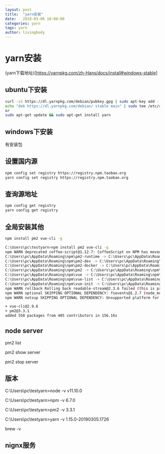 ```yaml
---
layout: post
title:  "yarn安装"
date:   2018-03-06 10:00:00
categories: yarn
tags: yarn
author: livingbody
---
```

# yarn安装

(yarn下载地址)[https://yarnpkg.com/zh-Hans/docs/install#windows-stable]

## ubuntu下安装

```bash
curl -sS https://dl.yarnpkg.com/debian/pubkey.gpg | sudo apt-key add -
echo "deb https://dl.yarnpkg.com/debian/ stable main" | sudo tee /etc/apt/sources.list.d/yarn.list
or
sudo apt-get update && sudo apt-get install yarn
```

## windows下安装

有安装包

## 设置国内源

```bash
npm config set registry https://registry.npm.taobao.org
yarn config set registry https://registry.npm.taobao.org
```
## 查询源地址

```bash
npm config get registry
yarn config get registry
```

## 全局安装其他

```bash
npm install pm2 vue-cli -g
```

```bash
C:\Users\pc\testyarn>npm install pm2 vue-cli -g
npm WARN deprecated coffee-script@1.12.7: CoffeeScript on NPM has moved to "coffeescript" (no hyphen)
C:\Users\pc\AppData\Roaming\npm\pm2-runtime -> C:\Users\pc\AppData\Roaming\npm\node_modules\pm2\bin\pm2-runtime
C:\Users\pc\AppData\Roaming\npm\pm2-dev -> C:\Users\pc\AppData\Roaming\npm\node_modules\pm2\bin\pm2-dev
C:\Users\pc\AppData\Roaming\npm\pm2-docker -> C:\Users\pc\AppData\Roaming\npm\node_modules\pm2\bin\pm2-docker
C:\Users\pc\AppData\Roaming\npm\pm2 -> C:\Users\pc\AppData\Roaming\npm\node_modules\pm2\bin\pm2
C:\Users\pc\AppData\Roaming\npm\vue -> C:\Users\pc\AppData\Roaming\npm\node_modules\vue-cli\bin\vue
C:\Users\pc\AppData\Roaming\npm\vue-list -> C:\Users\pc\AppData\Roaming\npm\node_modules\vue-cli\bin\vue-list
C:\Users\pc\AppData\Roaming\npm\vue-init -> C:\Users\pc\AppData\Roaming\npm\node_modules\vue-cli\bin\vue-init
npm WARN rollback Rolling back readable-stream@2.3.6 failed (this is probably harmless): EPERM: operation not permitted, scandir 'C:\Users\pc\AppData\Roaming\npm\node_modules\pm2\node_modules\fsevents\node_modules'
npm WARN optional SKIPPING OPTIONAL DEPENDENCY: fsevents@1.2.7 (node_modules\pm2\node_modules\fsevents):
npm WARN notsup SKIPPING OPTIONAL DEPENDENCY: Unsupported platform for fsevents@1.2.7: wanted {"os":"darwin","arch":"any"} (current: {"os":"win32","arch":"x64"})

+ vue-cli@2.9.6
+ pm2@3.3.1
added 550 packages from 405 contributors in 156.16s
```

##  node server

pm2 list

pm2 show server

pm2 stop server

## 版本

C:\Users\pc\testyarn>node -v
v11.10.0

C:\Users\pc\testyarn>npm -v
6.7.0

C:\Users\pc\testyarn>pm2 -v
3.3.1

C:\Users\pc\testyarn>yarn -v
1.15.0-20190305.1726

brew -v



## nignx服务

